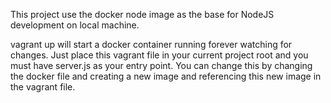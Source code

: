 This project use the docker node image as the base for NodeJS development on local machine.

vagrant up will start a docker container running forever watching for changes.  Just place this vagrant file in your current project root and you must have server.js as your entry point.  You can change this by changing the docker file and creating a new image and referencing this new image in the vagrant file.